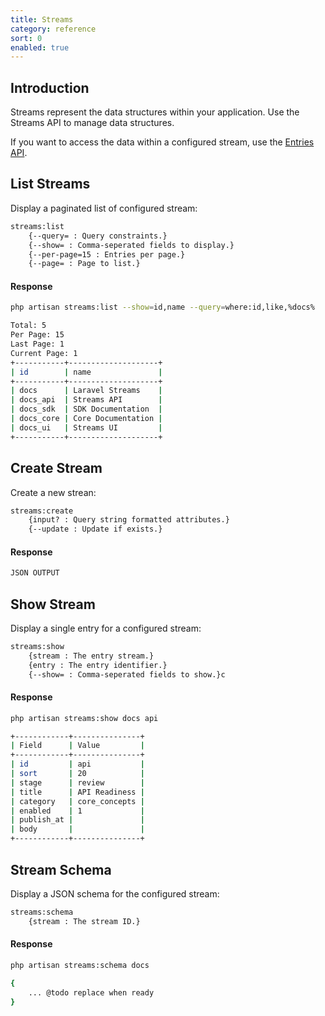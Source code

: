```yaml
---
title: Streams
category: reference
sort: 0
enabled: true
---
```


## Introduction

Streams represent the data structures within your application. Use the Streams API to manage data structures.

If you want to access the data within a configured stream, use the [Entries API](entries).

## List Streams

Display a paginated list of configured stream:

```bash
streams:list
    {--query= : Query constraints.}
    {--show= : Comma-seperated fields to display.}
    {--per-page=15 : Entries per page.}
    {--page= : Page to list.}
```

#### Response

```bash
php artisan streams:list --show=id,name --query=where:id,like,%docs%

Total: 5
Per Page: 15
Last Page: 1
Current Page: 1
+-----------+--------------------+
| id        | name               |
+-----------+--------------------+
| docs      | Laravel Streams    |
| docs_api  | Streams API        |
| docs_sdk  | SDK Documentation  |
| docs_core | Core Documentation |
| docs_ui   | Streams UI         |
+-----------+--------------------+
```

## Create Stream

Create a new strean:

```bash
streams:create
    {input? : Query string formatted attributes.}
    {--update : Update if exists.}
```

#### Response

```bash
JSON OUTPUT
```

## Show Stream

Display a single entry for a configured stream:

```bash
streams:show
    {stream : The entry stream.}
    {entry : The entry identifier.}
    {--show= : Comma-seperated fields to show.}c
```


#### Response

```bash
php artisan streams:show docs api

+------------+---------------+
| Field      | Value         |
+------------+---------------+
| id         | api           |
| sort       | 20            |
| stage      | review        |
| title      | API Readiness |
| category   | core_concepts |
| enabled    | 1             |
| publish_at |               |
| body       |               |
+------------+---------------+
```

## Stream Schema

Display a JSON schema for the configured stream:

```bash
streams:schema
    {stream : The stream ID.}
```


#### Response

```bash
php artisan streams:schema docs

{
    ... @todo replace when ready
}
```
